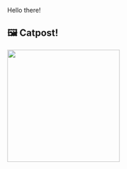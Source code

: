 Hello there!



## 🖼️ Catpost!

<sub>
    <img src="https://cdn2.thecatapi.com/images/e8c.jpg" height="256">
</sub>

